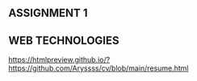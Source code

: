 ## ASSIGNMENT 1 ##
## WEB TECHNOLOGIES ##
https://htmlpreview.github.io/?https://github.com/Aryssss/cv/blob/main/resume.html
